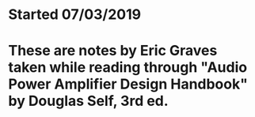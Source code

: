 # Started 07/03/2019
# These are notes by Eric Graves taken while reading through "Audio Power Amplifier Design Handbook" by Douglas Self, 3rd ed.

